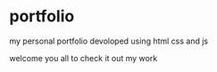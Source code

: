 # portfolio
my personal portfolio
devoloped using html css and js

welcome you all to check it out my work 
